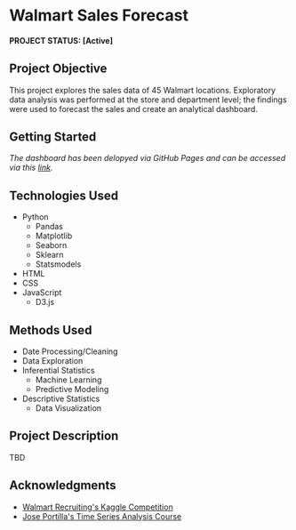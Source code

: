 # Walmart Sales Forecast


#### PROJECT STATUS: [Active]

## Project Objective
This project explores the sales data of 45 Walmart locations. Exploratory data analysis was performed at the store and department level; the findings were used to forecast the sales and create an analytical dashboard.

## Getting Started

*The dashboard has been delopyed via GitHub Pages and can be accessed via this [link](https://octaviaisom.github.io/Walmart-Sales-Forecast/).*

## Technologies Used
* Python
    * Pandas
    * Matplotlib
    * Seaborn
    * Sklearn
    * Statsmodels
* HTML
* CSS
* JavaScript
    * D3.js

## Methods Used
* Date Processing/Cleaning
* Data Exploration
* Inferential Statistics
    * Machine Learning
    * Predictive Modeling
* Descriptive Statistics
    * Data Visualization

## Project Description
TBD

## Acknowledgments
* [Walmart Recruiting's Kaggle Competition](https://www.kaggle.com/c/walmart-recruiting-store-sales-forecasting)
* [Jose Portilla's Time Series Analysis Course](https://www.udemy.com/course/python-for-time-series-data-analysis/)
